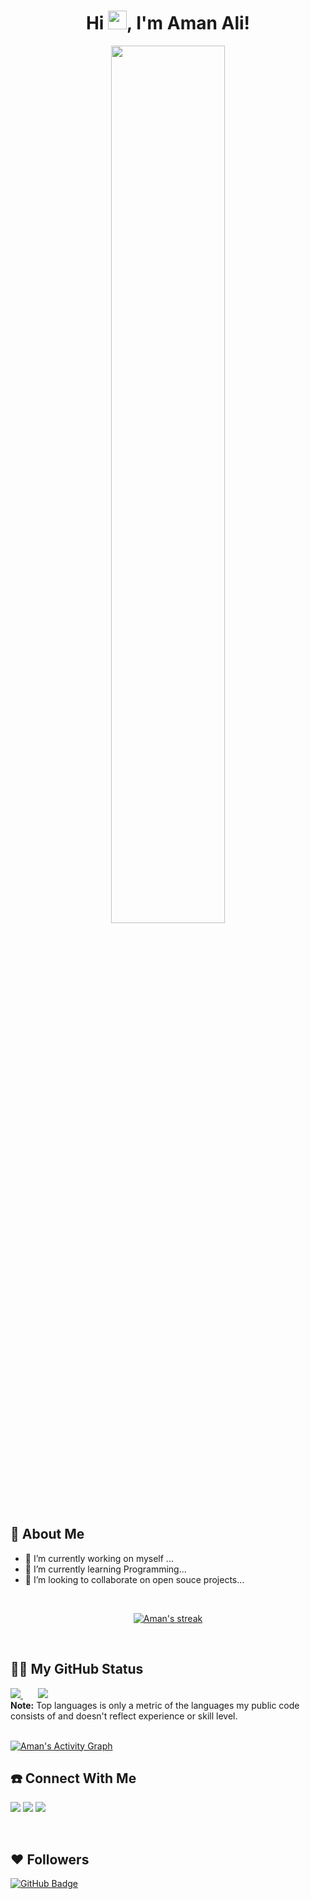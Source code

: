 <h1 align="center">Hi <img src="https://raw.githubusercontent.com/MartinHeinz/MartinHeinz/master/wave.gif" width="30px">, I'm Aman Ali!</h1>
<p align="center">
<a href="#"><img align="center" width="60%" src="https://github.com/huntgamer/Assets/blob/main/4498903.jpg"/></a>
</p>

## 🚀 About Me
- 🔭 I’m currently working on myself ...
- 🌱 I’m currently learning Programming...
- 👯 I’m looking to collaborate on open souce projects...
<br/>

<p align="center">
    <a href="https://github-readme-streak-stats.herokuapp.com/?user=Aman-8955&hide_border=false&stroke=0000&ring=1F82DD&fire=1F82DD&border=1F82DD&currStreakLabel=1F82DD">
        <img alt="Aman's streak" src="https://github-readme-streak-stats.herokuapp.com/?user=Aman-8955&hide_border=false&stroke=0000&ring=1F82DD&fire=1F82DD&border=1F82DD&currStreakLabel=1F82DD"/>
    </a>
</p>
<br>

## 🧑‍💻 My GitHub Status

<p align="left">
    <a href="https://github.com/Aman-8955/github-readme-stats">
<img src="https://github-readme-stats.vercel.app/api?username=Aman-8955&count_private=true&show_icons=true&hide_rank=false">
    </a>
    &nbsp;    &nbsp;    &nbsp;
    <a href="https://github.com/Aman-8955/github-readme-stats">
        <img src="https://github-readme-stats.vercel.app/api/top-langs/?username=Aman-8955&langs_count=8"/>
    </a>
    <br>
    <b>Note:</b> Top languages is only a metric of the languages my public code consists of and doesn't reflect experience or skill level.


<br/>
<br/>

<a href="https://github.com/Aman-8955/github-readme-activity-graph"><img alt="Aman's Activity Graph" src="https://activity-graph.herokuapp.com/graph?username=Aman-8955&bg_color=white&color=1779d4&line=1779d4&point=FFFFFF&hide_border=false" /></a>
 </p>
 
 
## ☎️ Connect With Me
<p align="left">

<a href = "https://www.linkedin.com/in/aman-ali-9898a7211"><img src="https://img.icons8.com/fluent/48/000000/linkedin.png"/></a>
<a href = "https://www.instagram.com/_code.hunter_/"><img src="https://img.icons8.com/fluent/48/000000/instagram-new.png"/></a>
<a href = "https://www.youtube.com/channel/UCPqd66yZK0nGaLfQHIfIcGg"><img src="https://img.icons8.com/color/48/000000/youtube-play.png"/></a>

</p>
<br>

## ❤ Followers

<a href="https://github.com/Aman-8955"><img src="https://img.shields.io/github/followers/Aman-8955?label=Followers&style=social" alt="GitHub Badge"></a>
